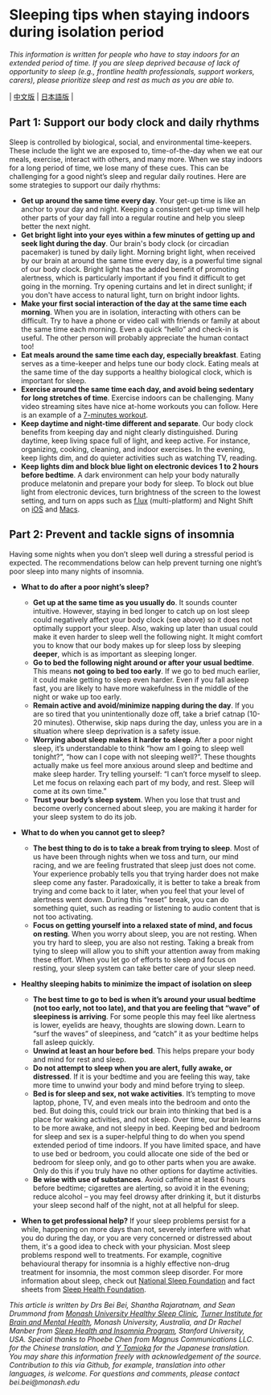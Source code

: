 # Sleeping tips when staying indoors during isolation period

_This information is written for people who have to stay indoors for an extended period of time. If you are sleep deprived because of lack of opportunity to sleep (e.g., frontline health professionals, support workers, carers), please prioritize sleep and rest as much as you are able to._ 

| [中文版](https://github.com/beisci/SleepInfo/blob/master/sleep_in_isolation_cn.md) | [日本語版](https://github.com/beisci/SleepInfo/blob/master/sleep_in_isolation_jp.md) |

## Part 1: Support our body clock and daily rhythms
Sleep is controlled by biological, social, and environmental time-keepers. These include the light we are exposed to, time-of-the-day when we eat our meals, exercise, interact with others, and many more. When we stay indoors for a long period of time, we lose many of these cues. This can be challenging for a good night’s sleep and regular daily routines. Here are some strategies to support our daily rhythms:
- **Get up around the same time every day**. Your get-up time is like an anchor to your day and night. Keeping a consistent get-up time will help other parts of your day fall into a regular routine and help you sleep better the next night.
- **Get bright light into your eyes within a few minutes of getting up and seek light during the day**. Our brain's body clock (or circadian pacemaker) is tuned by daily light. Morning bright light, when received by our brain at around the same time every day, is a powerful time signal of our body clock. Bright light has the added benefit of promoting alertness, which is particularly important if you find it difficult to get going in the morning. Try opening curtains and let in direct sunlight; if you don't have access to natural light, turn on bright indoor lights. 
- **Make your first social interaction of the day at the same time each morning**. When you are in isolation, interacting with others can be difficult. Try to have a phone or video call with friends or family at about the same time each morning. Even a quick “hello” and check-in is useful. The other person will probably appreciate the human contact too!
- **Eat meals around the same time each day, especially breakfast**. Eating serves as a time-keeper and helps tune our body clock. Eating meals at the same time of the day supports a healthy biological clock, which is important for sleep.
- **Exercise around the same time each day, and avoid being sedentary for long stretches of time**. Exercise indoors can be challenging. Many video streaming sites have nice at-home workouts you can follow. Here is an example of a [7-minutes workout](https://www.webmd.com/fitness-exercise/ss/the-7-minute-workout-slideshow).
- **Keep daytime and night-time different and separate**. Our body clock benefits from keeping day and night clearly distinguished. During daytime, keep living space full of light, and keep active. For instance, organizing, cooking, cleaning, and indoor exercises. In the evening, keep lights dim, and do quieter activities such as watching TV, reading. 
- **Keep lights dim and block blue light on electronic devices 1 to 2 hours before bedtime**. A dark environment can help your body naturally produce melatonin and prepare your body for sleep. To block out blue light from electronic devices, turn brightness of the screen to the lowest setting, and turn on apps such as [f.lux](https://justgetflux.com/) (multi-platform) and Night Shift on [iOS](https://support.apple.com/en-au/HT207570) and [Macs](https://support.apple.com/en-au/HT207513).

## Part 2: Prevent and tackle signs of insomnia
Having some nights when you don’t sleep well during a stressful period is expected. The recommendations below can help prevent turning one night’s poor sleep into many nights of insomnia.

- **What to do after a poor night’s sleep?**
  - **Get up at the same time as you usually do**. It sounds counter intuitive. However, staying in bed longer to catch up on lost sleep could negatively affect your body clock (see above) so it does not optimally support your sleep. Also, waking up later than usual could make it even harder to sleep well the following night. It might comfort you to know that our body makes up for sleep loss by sleeping **deeper**, which is as important as sleeping longer.
  - **Go to bed the following night around or after your usual bedtime**. This means **not going to bed too early**. If we go to bed much earlier, it could make getting to sleep even harder. Even if you fall asleep fast, you are likely to have more wakefulness in the middle of the night or wake up too early.
  - **Remain active and avoid/minimize napping during the day**. If you are so tired that you unintentionally doze off, take a brief catnap (10-20 minutes). Otherwise, skip naps during the day, unless you are in a situation where sleep deprivation is a safety issue.
  - **Worrying about sleep makes it harder to sleep**. After a poor night sleep, it’s understandable to think “how am I going to sleep well tonight?”, “how can I cope with not sleeping well?”. These thoughts actually make us feel more anxious around sleep and bedtime and make sleep harder. Try telling yourself: “I can’t force myself to sleep. Let me focus on relaxing each part of my body, and rest. Sleep will come at its own time.”
  - **Trust your body’s sleep system**. When you lose that trust and become overly concerned about sleep, you are making it harder for your sleep system to do its job.

- **What to do when you cannot get to sleep?**
  - **The best thing to do is to take a break from trying to sleep**. Most of us have been through nights when we toss and turn, our mind racing, and we are feeling frustrated that sleep just does not come. Your experience probably tells you that trying harder does not make sleep come any faster. Paradoxically, it is better to take a break from trying and come back to it later, when you feel that your level of alertness went down. During this “reset” break, you can do something quiet, such as reading or listening to audio content that is not too activating.
  - **Focus on getting yourself into a relaxed state of mind, and focus on resting**. When you worry
about sleep, you are not resting. When you try hard to sleep, you are also not resting. Taking a break from tying to sleep will allow you to shift your attention away from making these effort. When you let go of efforts to sleep and focus on resting, your sleep system can take better care of your sleep need.

- **Healthy sleeping habits to minimize the impact of isolation on sleep**
  - **The best time to go to bed is when it’s around your usual bedtime (not too early, not too late), and that you are feeling that “wave” of sleepiness is arriving**. For some people this may feel like alertness is lower, eyelids are heavy, thoughts are slowing down. Learn to “surf the waves” of sleepiness, and “catch” it as your bedtime helps fall asleep quickly. 
  - **Unwind at least an hour before bed**. This helps prepare your body and mind for rest and sleep. 
  - **Do not attempt to sleep when you are alert, fully awake, or distressed**. If it is your bedtime and you are feeling this way, take more time to unwind your body and mind before trying to sleep.
  - **Bed is for sleep and sex, not wake activities**. It’s tempting to move laptop, phone, TV, and even meals into the bedroom and onto the bed. But doing this, could trick our brain into thinking that bed is a place for waking activities, and not sleep. Over time, our brain learns to be more awake, and not sleepy in bed. Keeping bed and bedroom for sleep and sex is a super-helpful thing to do when you spend extended period of time indoors. If you have limited space, and have to use bed or bedroom, you could allocate one side of the bed or bedroom for sleep only, and go to other parts when you are awake. Only do this if you truly have no other options for daytime activities.
  - **Be wise with use of substances**. Avoid caffeine at least 6 hours before bedtime; cigarettes are alerting, so avoid it in the evening; reduce alcohol – you may feel drowsy after drinking it, but it disturbs your sleep second half of the night, not at all helpful for sleep. 
  
- **When to get professional help?** If your sleep problems persist for a while, happening on more days than not, severely interfere with what you do during the day, or you are very concerned or distressed about them, it's a good idea to check with your physician. Most sleep problems respond well to treatments. For example, cognitive behavioural therapy for insomnia is a highly effective non-drug treatment for insomnia, the most common sleep disorder. For more information about sleep, check out [National Sleep Foundation](https://www.sleepfoundation.org/) and fact sheets from [Sleep Health Foundation](https://www.sleephealthfoundation.org.au/fact-sheets.html).

_This article is written by Drs Bei Bei, Shantha Rajaratnam, and Sean Drummond from [Monash University Healthy Sleep Clinic](https://www.monash.edu/turner-institute/turner-clinics/healthy-sleep-clinic), [Turner Institute for Brain and Mental Health](https://www.monash.edu/turner-institute), Monash University, Australia, and Dr Rachel Manber from [Sleep Health and Insomnia Program](http://med.stanford.edu/insomnia.html), Stanford University, USA. Special thanks to Phoebe Chen from Magnus Communications LLC. for the Chinese translation, and [Y Tomioka](https://github.com/tan93nt) for the Japanese translation. You may share this information freely with acknowledgement of the source. Contribution to this via Github, for example, translation into other languages, is welcome. For questions and comments, please contact bei.bei@monash.edu_
